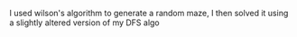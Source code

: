 I used wilson's algorithm to generate a random maze, I then solved it using a slightly altered version of my DFS algo
